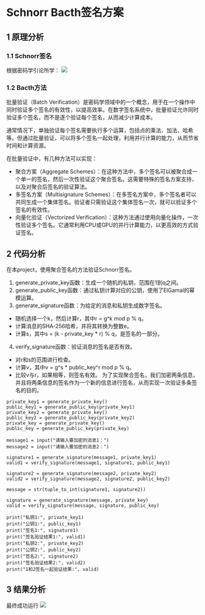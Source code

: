 # Schnorr Bacth签名方案
## 1 原理分析
### 1.1 Schnorr签名
根据密码学引论所学：
![](https://img1.imgtp.com/2023/08/04/WL78ecu6.png)
### 1.2 Bacth方法
批量验证（Batch Verification）是密码学领域中的一个概念，用于在一个操作中同时验证多个签名的有效性，以提高效率。在数字签名系统中，批量验证允许同时验证多个签名，而不是逐个验证每个签名，从而减少计算成本。

通常情况下，单独验证每个签名需要执行多个运算，包括点的乘法、加法、哈希等。但通过批量验证，可以将多个签名一起处理，利用并行计算的能力，从而节省时间和计算资源。

在批量验证中，有几种方法可以实现：

- 聚合方案（Aggregate Schemes）：在这种方法中，多个签名可以被聚合成一个单一的签名，然后一次性验证这个聚合签名。这需要特殊的签名方案支持，以及对聚合后签名的验证算法。
- 多签名方案（Multisignature Schemes）：在多签名方案中，多个签名者可以共同生成一个集体签名。验证者只需验证这个集体签名一次，就可以验证多个签名的有效性。
- 向量化验证（Vectorized Verification）：这种方法通过使用向量化操作，一次性验证多个签名。它通常利用CPU或GPU的并行计算能力，以更高效的方式验证签名。
## 2 代码分析
在本project，使用聚合签名的方法验证Schnorr签名。
1. generate_private_key函数：生成一个随机的私钥，范围在1到q之间。
2. generate_public_key函数：通过私钥计算对应的公钥，使用了ElGamal的幂模运算。
3. generate_signature函数：为给定的消息和私钥生成数字签名。
- 随机选择一个k，然后计算r，其中r = g^k mod p % q。
- 计算消息的SHA-256哈希，并将其转换为整数e。
- 计算s，其中s = (k - private_key * r) % q，是签名的一部分。
4. verify_signature函数：验证消息的签名是否有效。
- 对r和s的范围进行检查。
- 计算v，其中v = g^s * public_key^r mod p % q。
- 比较v与r，如果相等，则签名有效。
为了实现聚合签名，我们加密两条信息，并且将两条信息的签名作为一个新的信息进行签名，从而实现一次验证多条签名的目的。
```
private_key1 = generate_private_key()
public_key1 = generate_public_key(private_key1)
private_key2 = generate_private_key()
public_key2 = generate_public_key(private_key2)
private_key = generate_private_key()
public_key = generate_public_key(private_key)

message1 = input("请输入要加密的消息1：")
message2 = input("请输入要加密的消息2：")

signature1 = generate_signature(message1, private_key1)
valid1 = verify_signature(message1, signature1, public_key1)

signature2 = generate_signature(message2, private_key2)
valid2 = verify_signature(message2, signature2, public_key2)

message = str(tuple_to_int(signature1, signature2))

signature = generate_signature(message, private_key)
valid = verify_signature(message, signature, public_key)

print("私钥1:", private_key1)
print("公钥1:", public_key1)
print("签名1:", signature1)
print("签名验证结果1:", valid1)
print("私钥2:", private_key2)
print("公钥2:", public_key2)
print("签名2:", signature2)
print("签名验证结果2:", valid2)
print("1和2签名一起验证结果:", valid)
```
## 3 结果分析
最终成功运行
![](https://img1.imgtp.com/2023/08/04/lRLSvvt5.png)